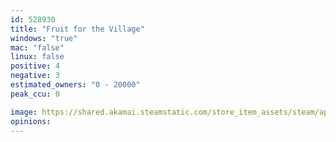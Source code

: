 ```yaml
---
id: 528930
title: "Fruit for the Village"
windows: "true"
mac: "false"
linux: false
positive: 4
negative: 3
estimated_owners: "0 - 20000"
peak_ccu: 0

image: https://shared.akamai.steamstatic.com/store_item_assets/steam/apps/528930/header.jpg?t=1703090834
opinions:
---
```

